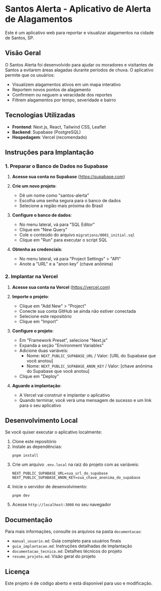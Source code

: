 # Santos Alerta - Aplicativo de Alerta de Alagamentos

Este é um aplicativo web para reportar e visualizar alagamentos na cidade de Santos, SP.

## Visão Geral

O Santos Alerta foi desenvolvido para ajudar os moradores e visitantes de Santos a evitarem áreas alagadas durante períodos de chuva. O aplicativo permite que os usuários:

- Visualizem alagamentos ativos em um mapa interativo
- Reportem novos pontos de alagamento
- Confirmem ou neguem a veracidade dos reportes
- Filtrem alagamentos por tempo, severidade e bairro

## Tecnologias Utilizadas

- **Frontend**: Next.js, React, Tailwind CSS, Leaflet
- **Backend**: Supabase (PostgreSQL)
- **Hospedagem**: Vercel (recomendado)

## Instruções para Implantação

### 1. Preparar o Banco de Dados no Supabase

1. **Acesse sua conta no Supabase** (https://supabase.com)
2. **Crie um novo projeto**:
   - Dê um nome como "santos-alerta"
   - Escolha uma senha segura para o banco de dados
   - Selecione a região mais próxima do Brasil

3. **Configure o banco de dados**:
   - No menu lateral, vá para "SQL Editor"
   - Clique em "New Query"
   - Cole o conteúdo do arquivo `migrations/0001_initial.sql`
   - Clique em "Run" para executar o script SQL

4. **Obtenha as credenciais**:
   - No menu lateral, vá para "Project Settings" > "API"
   - Anote a "URL" e a "anon key" (chave anônima)

### 2. Implantar na Vercel

1. **Acesse sua conta na Vercel** (https://vercel.com)
2. **Importe o projeto**:
   - Clique em "Add New" > "Project"
   - Conecte sua conta GitHub se ainda não estiver conectada
   - Selecione este repositório
   - Clique em "Import"

3. **Configure o projeto**:
   - Em "Framework Preset", selecione "Next.js"
   - Expanda a seção "Environment Variables"
   - Adicione duas variáveis:
     - Nome: `NEXT_PUBLIC_SUPABASE_URL` / Valor: [URL do Supabase que você anotou]
     - Nome: `NEXT_PUBLIC_SUPABASE_ANON_KEY` / Valor: [chave anônima do Supabase que você anotou]
   - Clique em "Deploy"

4. **Aguarde a implantação**:
   - A Vercel vai construir e implantar o aplicativo
   - Quando terminar, você verá uma mensagem de sucesso e um link para o seu aplicativo

## Desenvolvimento Local

Se você quiser executar o aplicativo localmente:

1. Clone este repositório
2. Instale as dependências:
   ```
   pnpm install
   ```
3. Crie um arquivo `.env.local` na raiz do projeto com as variáveis:
   ```
   NEXT_PUBLIC_SUPABASE_URL=sua_url_do_supabase
   NEXT_PUBLIC_SUPABASE_ANON_KEY=sua_chave_anonima_do_supabase
   ```
4. Inicie o servidor de desenvolvimento:
   ```
   pnpm dev
   ```
5. Acesse `http://localhost:3000` no seu navegador

## Documentação

Para mais informações, consulte os arquivos na pasta `documentacao`:

- `manual_usuario.md`: Guia completo para usuários finais
- `guia_implantacao.md`: Instruções detalhadas de implantação
- `documentacao_tecnica.md`: Detalhes técnicos do projeto
- `resumo_projeto.md`: Visão geral do projeto

## Licença

Este projeto é de código aberto e está disponível para uso e modificação.
